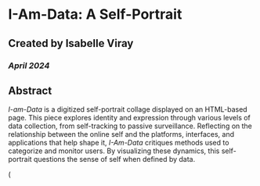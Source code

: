 # **I-Am-Data: A Self-Portrait**
## Created by Isabelle Viray
### *April 2024*

## Abstract
*I-am-Data* is a digitized self-portrait collage displayed on an HTML-based page. This piece explores identity and expression through various levels of data collection, from self-tracking to passive surveillance. Reflecting on the relationship between the online self and the platforms, interfaces, and applications that help shape it, *I-Am-Data* critiques methods used to categorize and monitor users. By visualizing these dynamics, this self-portrait questions the sense of self when defined by data.

(

